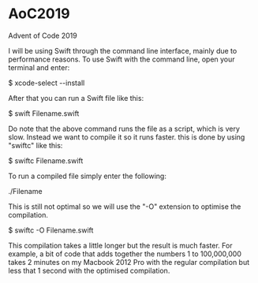 # AoC2019
Advent of Code 2019

I will be using Swift through the command line interface, mainly due to performance reasons.
To use Swift with the command line, open your terminal and enter:

$ xcode-select --install

After that you can run a Swift file like this:

$ swift Filename.swift

Do note that the above command runs the file as a script, which is very slow. Instead we want to compile it so it runs faster. this is done by using "swiftc" like this:

$ swiftc Filename.swift

To run a compiled file simply enter the following:

./Filename

This is still not optimal so we will use the "-O" extension to optimise the compilation.

$ swiftc -O Filename.swift

This compilation takes a little longer but the result is much faster. For example, a bit of code that adds together the numbers 1 to 100,000,000 takes 2 minutes on my Macbook 2012 Pro with the regular compilation but less that 1 second with the optimised compilation.
